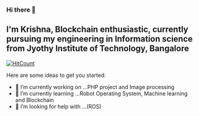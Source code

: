 ### Hi there 👋
## I'm Krishna, Blockchain enthusiastic, currently pursuing my engineering in Information science from Jyothy Institute of Technology, Bangalore

[![HitCount](http://hits.dwyl.com/Krishna-Ravi/Krishna-Ravi.svg)](http://hits.dwyl.com/Krishna-Ravi/Krishna-Ravi)

<!--
**Krishna-Ravi/Krishna-Ravi** is a ✨ _special_ ✨ repository because its `README.md` (this file) appears on your GitHub profile.
-->
Here are some ideas to get you started:

- 🔭 I’m currently working on ...PHP project and Image processing
- 🌱 I’m currently learning ...Robot Operating System, Machine learning and Blockchain
- 🤔 I’m looking for help with ...(ROS)
<!--
- 💬 Ask me about ...
- 📫 How to reach me: ...
- 😄 Pronouns: ...
- ⚡ Fun fact: ...
-->

